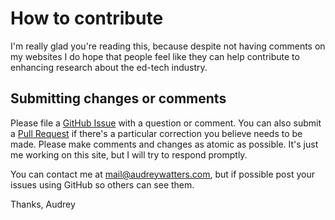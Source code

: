 # How to contribute

I'm really glad you're reading this, because despite not having comments on my websites I do hope that people feel like they can help contribute to enhancing research about the ed-tech industry.

## Submitting changes or comments

Please file a [GitHub Issue](https://github.com/hackeducation/speaking/issues/new) with a question or comment. You can also submit a [Pull Request](https://github.com/hackeducation/speaking/pulls) if there's a particular correction you believe needs to be made. Please make comments and changes as atomic as possible. It's just me working on this site, but I will try to respond promptly. 

You can contact me at mail@audreywatters.com, but if possible post your issues using GitHub so others can see them.

Thanks,
Audrey
